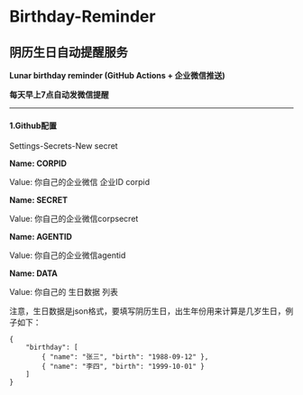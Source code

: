 # Birthday-Reminder
## 阴历生日自动提醒服务


**Lunar birthday reminder (GitHub Actions + 企业微信推送)**

**每天早上7点自动发微信提醒**

------

#### 1.Github配置
Settings-Secrets-New secret

**Name: CORPID**

Value: 你自己的企业微信 企业ID corpid 

**Name: SECRET**

Value: 你自己的企业微信corpsecret 

**Name: AGENTID**

Value: 你自己的企业微信agentid

**Name: DATA**

Value: 你自己的 生日数据 列表

注意，生日数据是json格式，要填写阴历生日，出生年份用来计算是几岁生日，例子如下：

```
{
    "birthday": [
        { "name": "张三", "birth": "1988-09-12" },
        { "name": "李四", "birth": "1999-10-01" }
    ]
}
```


